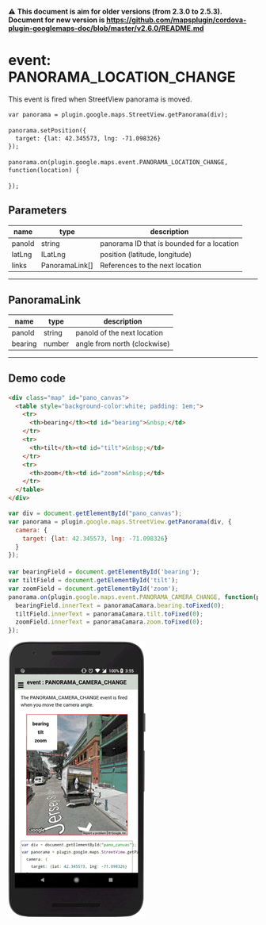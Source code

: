 :warning: **This document is aim for older versions (from 2.3.0 to 2.5.3).
Document for new version is https://github.com/mapsplugin/cordova-plugin-googlemaps-doc/blob/master/v2.6.0/README.md**

# event: PANORAMA_LOCATION_CHANGE

This event is fired when StreetView panorama is moved.

```
var panorama = plugin.google.maps.StreetView.getPanorama(div);

panorama.setPosition({
  target: {lat: 42.345573, lng: -71.098326}
});

panorama.on(plugin.google.maps.event.PANORAMA_LOCATION_CHANGE, function(location) {

});
```

## Parameters

name           | type           | description
---------------|----------------|-------------------------------------------------
panoId         | string         | panorama ID that is bounded for a location
latLng         | ILatLng        | position (latitude, longitude)
links          | PanoramaLink[] | References to the next location
----------------------------------------------------------------------------------

## PanoramaLink

name           | type           | description
---------------|----------------|-------------------------------------------------
panoId         | string         | panoId of the next location
bearing        | number         | angle from north (clockwise)
----------------------------------------------------------------------------------



## Demo code

```html
<div class="map" id="pano_canvas">
  <table style="background-color:white; padding: 1em;">
    <tr>
      <th>bearing</th><td id="bearing">&nbsp;</td>
    </tr>
    <tr>
      <th>tilt</th><td id="tilt">&nbsp;</td>
    </tr>
    <tr>
      <th>zoom</th><td id="zoom">&nbsp;</td>
    </tr>
  </table>
</div>
```

```js
var div = document.getElementById("pano_canvas");
var panorama = plugin.google.maps.StreetView.getPanorama(div, {
  camera: {
    target: {lat: 42.345573, lng: -71.098326}
  }
});

var bearingField = document.getElementById('bearing');
var tiltField = document.getElementById('tilt');
var zoomField = document.getElementById('zoom');
panorama.on(plugin.google.maps.event.PANORAMA_CAMERA_CHANGE, function(panoramaCamara) {
  bearingField.innerText = panoramaCamara.bearing.toFixed(0);
  tiltField.innerText = panoramaCamara.tilt.toFixed(0);
  zoomField.innerText = panoramaCamara.zoom.toFixed(0);
});
```

![](image.gif)
